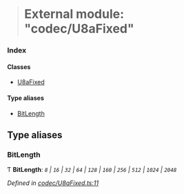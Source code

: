 > # External module: "codec/U8aFixed"

### Index

#### Classes

* [U8aFixed](../classes/_codec_u8afixed_.u8afixed.md)

#### Type aliases

* [BitLength](_codec_u8afixed_.md#bitlength)

## Type aliases

###  BitLength

Ƭ **BitLength**: *`8` | `16` | `32` | `64` | `128` | `160` | `256` | `512` | `1024` | `2048`*

*Defined in [codec/U8aFixed.ts:11](https://github.com/polkadot-js/api/blob/2f157cf/packages/types/src/codec/U8aFixed.ts#L11)*